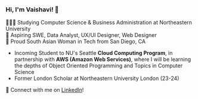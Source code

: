 ### Hi, I'm Vaishavi! 🍵

👩🏾‍💻 Studying Computer Science & Business Administration at Northeastern University </br>
💭 Aspiring SWE, Data Analyst, UX/UI Designer, Web Designer </br>
📍 Proud South Asian Woman in Tech from San Diego, CA

- Incoming Student to NU's Seattle **Cloud Computing Program**, in partnership with **AWS (Amazon Web Services)**, where I will be learning the depths of Object Oriented Programming and Topics in Computer Science
- Former London Scholar at Northeastern University London (23-24)

🔗 Connect with me on [LinkedIn](https://www.linkedin.com/in/vaishavi-jayashankar-718624209/)!

